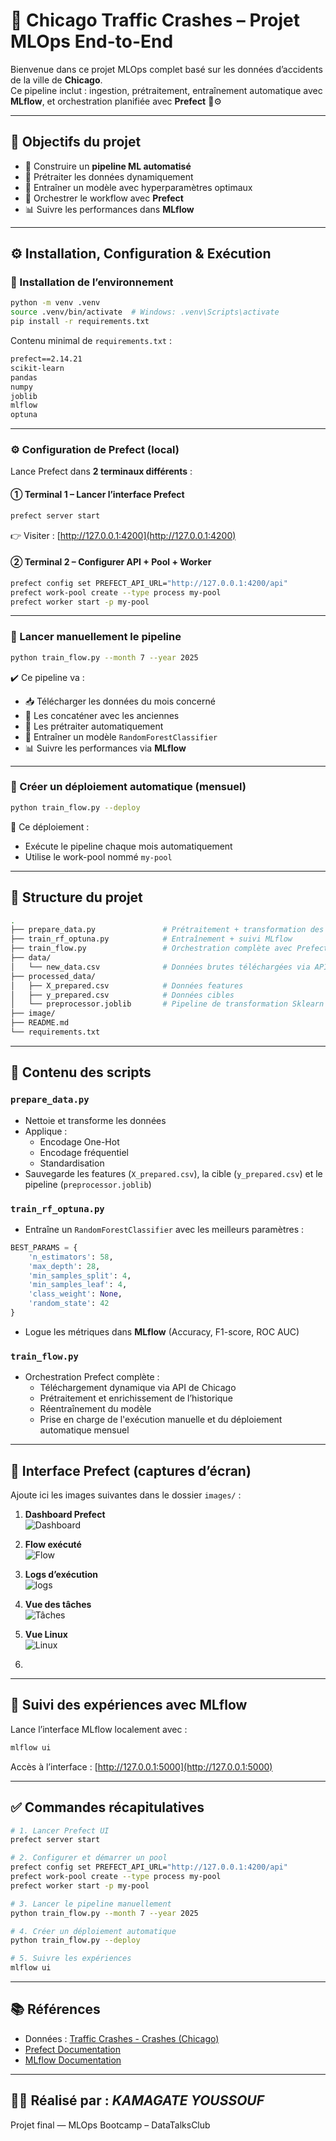 # 🚦 Chicago Traffic Crashes – Projet MLOps End-to-End

Bienvenue dans ce projet MLOps complet basé sur les données d’accidents de la ville de **Chicago**.  
Ce pipeline inclut : ingestion, prétraitement, entraînement automatique avec **MLflow**, et orchestration planifiée avec **Prefect** 🧠⚙️

---

## 📌 Objectifs du projet

- 🔄 Construire un **pipeline ML automatisé**
- 🧹 Prétraiter les données dynamiquement
- 🧠 Entraîner un modèle avec hyperparamètres optimaux
- 🚀 Orchestrer le workflow avec **Prefect**
- 📊 Suivre les performances dans **MLflow**

---

## ⚙️ Installation, Configuration & Exécution

### 🧱 Installation de l’environnement

```bash
python -m venv .venv
source .venv/bin/activate  # Windows: .venv\Scripts\activate
pip install -r requirements.txt
```

Contenu minimal de `requirements.txt` :

```txt
prefect==2.14.21
scikit-learn
pandas
numpy
joblib
mlflow
optuna
```

---

### ⚙️ Configuration de Prefect (local)

Lance Prefect dans **2 terminaux différents** :

#### ① Terminal 1 – Lancer l’interface Prefect

```bash
prefect server start
```

👉 Visiter : [http://127.0.0.1:4200](http://127.0.0.1:4200)

#### ② Terminal 2 – Configurer API + Pool + Worker

```bash
prefect config set PREFECT_API_URL="http://127.0.0.1:4200/api"
prefect work-pool create --type process my-pool
prefect worker start -p my-pool
```

---

### 🚀 Lancer manuellement le pipeline

```bash
python train_flow.py --month 7 --year 2025
```

✔️ Ce pipeline va :
- 📥 Télécharger les données du mois concerné
- 🔗 Les concaténer avec les anciennes
- 🧹 Les prétraiter automatiquement
- 🧠 Entraîner un modèle `RandomForestClassifier`
- 📊 Suivre les performances via **MLflow**

---

### 🔁 Créer un déploiement automatique (mensuel)

```bash
python train_flow.py --deploy
```

📅 Ce déploiement :
- Exécute le pipeline chaque mois automatiquement
- Utilise le work-pool nommé `my-pool`

---

## 📁 Structure du projet

```bash
.
├── prepare_data.py               # Prétraitement + transformation des données
├── train_rf_optuna.py            # Entraînement + suivi MLflow
├── train_flow.py                 # Orchestration complète avec Prefect
├── data/
│   └── new_data.csv              # Données brutes téléchargées via API
├── processed_data/
│   ├── X_prepared.csv            # Données features
│   ├── y_prepared.csv            # Données cibles
│   └── preprocessor.joblib       # Pipeline de transformation Sklearn
├── image/
├── README.md
└── requirements.txt
```

---

## 🧠 Contenu des scripts

### `prepare_data.py`

- Nettoie et transforme les données
- Applique :
  - Encodage One-Hot
  - Encodage fréquentiel
  - Standardisation
- Sauvegarde les features (`X_prepared.csv`), la cible (`y_prepared.csv`) et le pipeline (`preprocessor.joblib`)

### `train_rf_optuna.py`

- Entraîne un `RandomForestClassifier` avec les meilleurs paramètres :

```python
BEST_PARAMS = {
    'n_estimators': 58,
    'max_depth': 28,
    'min_samples_split': 4,
    'min_samples_leaf': 4,
    'class_weight': None,
    'random_state': 42
}
```

- Logue les métriques dans **MLflow** (Accuracy, F1-score, ROC AUC)

### `train_flow.py`

- Orchestration Prefect complète :
  - Téléchargement dynamique via API de Chicago
  - Prétraitement et enrichissement de l’historique
  - Réentraînement du modèle
  - Prise en charge de l'exécution manuelle et du déploiement automatique mensuel

---

## 📸 Interface Prefect (captures d’écran)

Ajoute ici les images suivantes dans le dossier `images/` :

1. **Dashboard Prefect**  
   ![Dashboard](/images/prefect_Dashboard.jpg)

2. **Flow exécuté**  
   ![Flow](images/prefect_flow.jpg)

3. **Logs d’exécution**  
   ![logs](images/prefect_log.jpg)

4. **Vue des tâches**  
   ![Tâches](images/prefect_task.jpg)

5. **Vue Linux**  
   ![Linux](images/PREFECT_ubuntu.jpg)

6.

---

## 🧪 Suivi des expériences avec MLflow

Lance l’interface MLflow localement avec :

```bash
mlflow ui
```

Accès à l’interface : [http://127.0.0.1:5000](http://127.0.0.1:5000)

---

## ✅ Commandes récapitulatives

```bash
# 1. Lancer Prefect UI
prefect server start

# 2. Configurer et démarrer un pool
prefect config set PREFECT_API_URL="http://127.0.0.1:4200/api"
prefect work-pool create --type process my-pool
prefect worker start -p my-pool

# 3. Lancer le pipeline manuellement
python train_flow.py --month 7 --year 2025

# 4. Créer un déploiement automatique
python train_flow.py --deploy

# 5. Suivre les expériences
mlflow ui
```

---

## 📚 Références

- Données : [Traffic Crashes - Crashes (Chicago)](https://data.cityofchicago.org/Transportation/Traffic-Crashes-Crashes/85ca-t3if)
- [Prefect Documentation](https://docs.prefect.io/)
- [MLflow Documentation](https://mlflow.org/)

---

## 👨‍💻 Réalisé par : *KAMAGATE YOUSSOUF*

Projet final — MLOps Bootcamp – DataTalksClub
